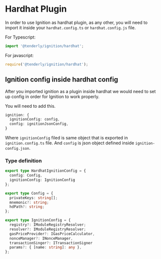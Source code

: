 # Hardhat Plugin

In order to use Ignition as hardhat plugin, as any other, you will need to import it inside your `hardhat.config.ts`
or `hardhat.config.js` file.

For Typescript:

```typescript
import '@tenderly/ignition/hardhat';
```

For javascript:

```javascript
require('@tenderly/ignition/hardhat');
```

## Ignition config inside hardhat config

After you imported ignition as a plugin inside hardhat we would need to set up config in order for Ignition to work
properly.

You will need to add this.
```typescript
ignition: {
  ignitionConfig: config,
  config: ignitionJsonConfig,
}
```

Where `ignitionConfig` filed is same object that is exported in `ignition.config.ts` file. And `config` is json object 
defined inside `ignition-config.json`.


### Type definition

```typescript
export type HardhatIgnitionConfig = {
  config: Config,
  ignitionConfig: IgnitionConfig
};
```

```typescript
export type Config = {
  privateKeys: string[];
  mnemonic?: string;
  hdPath?: string;
};

export type IgnitionConfig = {
  registry?: IModuleRegistryResolver;
  resolver?: IModuleRegistryResolver;
  gasPriceProvider?: IGasPriceCalculator,
  nonceManager?: INonceManager,
  transactionSinger?: ITransactionSigner
  params?: { [name: string]: any },
};
```
